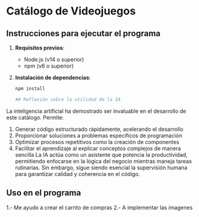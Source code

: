 # Catálogo de Videojuegos

## Instrucciones para ejecutar el programa

1. **Requisitos previos**:
   - Node.js (v14 o superior)
   - npm (v6 o superior)

2. **Instalación de dependencias**:
   ```bash
   npm install

   ## Reflexión sobre la utilidad de la IA
La inteligencia artificial ha demostrado ser invaluable en el desarrollo de este catálogo. Permite:

1. Generar código estructurado rápidamente, acelerando el desarrollo
2. Proporcionar soluciones a problemas específicos de programación
3. Optimizar procesos repetitivos como la creación de componentes
4. Facilitar el aprendizaje al explicar conceptos complejos de manera sencilla
La IA actúa como un asistente que potencia la productividad, permitiendo enfocarse en la 
lógica del negocio mientras maneja tareas rutinarias. Sin embargo, sigue siendo esencial 
la supervisión humana para garantizar calidad y coherencia en el código.

## Uso en el programa
1.- Me ayudo a crear el carrito de compras
2.- A implementar las imagenes 
